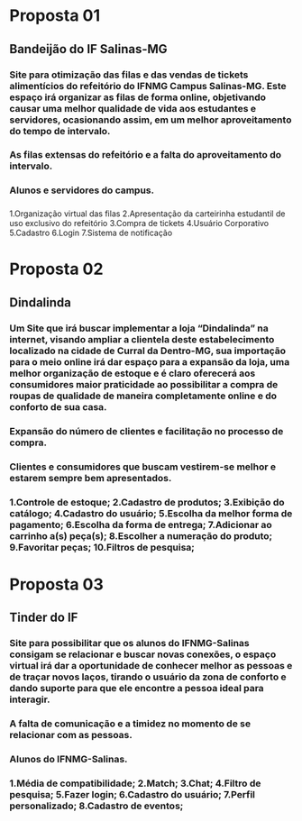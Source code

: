 # Proposta 01

## Bandeijão do IF Salinas-MG

### Site para otimização das filas e das vendas de tickets alimentícios do refeitório do IFNMG Campus Salinas-MG. Este espaço irá organizar as filas de forma online, objetivando causar uma melhor qualidade de vida aos estudantes e servidores, ocasionando assim, em um melhor aproveitamento do tempo de intervalo.

### As filas extensas do refeitório e a falta do aproveitamento do intervalo.

### Alunos e servidores do campus.

### 
1.Organização virtual das filas
2.Apresentação da carteirinha estudantil de uso exclusivo do refeitório
3.Compra de tickets 
4.Usuário Corporativo 
5.Cadastro 
6.Login
7.Sistema de notificação


# Proposta 02

## Dindalinda

### Um Site que irá buscar implementar a loja “Dindalinda” na internet, visando ampliar a clientela deste estabelecimento localizado na cidade de Curral da Dentro-MG, sua importação para o meio online irá dar espaço para a expansão da loja, uma melhor organização de estoque e é claro oferecerá aos consumidores maior praticidade ao possibilitar a compra de roupas de qualidade de maneira completamente online e do conforto de sua casa.

### Expansão do número de clientes e facilitação no processo de compra.

### Clientes e consumidores que buscam vestirem-se melhor e estarem sempre bem apresentados.

### 1.Controle de estoque; 2.Cadastro de produtos; 3.Exibição do catálogo; 4.Cadastro do usuário; 5.Escolha da melhor forma de pagamento; 6.Escolha da forma de entrega; 7.Adicionar ao carrinho a(s) peça(s); 8.Escolher a numeração do produto; 9.Favoritar peças; 10.Filtros de pesquisa;

# Proposta 03

## Tinder do IF

### Site para possibilitar que os alunos do IFNMG-Salinas consigam se relacionar e buscar novas conexões, o espaço virtual irá dar a oportunidade de conhecer melhor as pessoas e de traçar novos laços, tirando o usuário da zona de conforto e dando suporte para que ele encontre a pessoa ideal para interagir.

### A falta de comunicação e a timidez no momento de se relacionar com as pessoas.

### Alunos do IFNMG-Salinas.

### 1.Média de compatibilidade; 2.Match; 3.Chat; 4.Filtro de pesquisa; 5.Fazer login; 6.Cadastro do usuário; 7.Perfil personalizado; 8.Cadastro de eventos;
